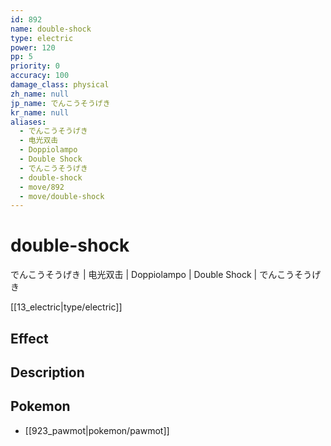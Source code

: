 ```yaml
---
id: 892
name: double-shock
type: electric
power: 120
pp: 5
priority: 0
accuracy: 100
damage_class: physical
zh_name: null
jp_name: でんこうそうげき
kr_name: null
aliases:
  - でんこうそうげき
  - 电光双击
  - Doppiolampo
  - Double Shock
  - でんこうそうげき
  - double-shock
  - move/892
  - move/double-shock
---
```

# double-shock
    
でんこうそうげき | 电光双击 | Doppiolampo | Double Shock | でんこうそうげき

[[13_electric|type/electric]]

## Effect



## Description



## Pokemon

- [[923_pawmot|pokemon/pawmot]]

